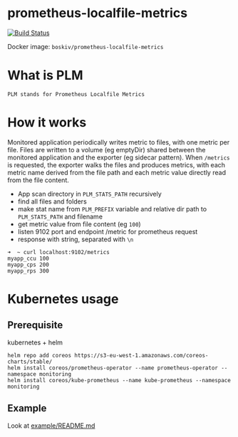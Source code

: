 # prometheus-localfile-metrics
[![Build Status](https://travis-ci.org/boskiv/prometheus-localfile-metrics.svg?branch=master)](https://travis-ci.org/boskiv/prometheus-localfile-metrics)

Docker image: `boskiv/prometheus-localfile-metrics`

# What is PLM

`PLM stands for Prometheus Localfile Metrics`

# How it works

Monitored application periodically writes metric to files, with one metric per file.
Files are written to a volume (eg emptyDir) shared between the monitored application and the exporter (eg sidecar pattern).
When `/metrics` is requested,
the exporter walks the files and produces metrics, with
each metric name derived from the file path and
each metric value directly read from the file content.

- App scan directory in `PLM_STATS_PATH` recursively
- find all files and folders
- make stat name from `PLM_PREFIX` variable and relative dir path to `PLM_STATS_PATH` and filename
- get metric value from file content (eg `100`)
- listen 9102 port and endpoint /metric for prometheus request
- response with string, separated with `\n`
```
➜  ~ curl localhost:9102/metrics
myapp_ccu 100
myapp_cps 200
myapp_rps 300
```

# Kubernetes usage

## Prerequisite
kubernetes + helm

```
helm repo add coreos https://s3-eu-west-1.amazonaws.com/coreos-charts/stable/
helm install coreos/prometheus-operator --name prometheus-operator --namespace monitoring
helm install coreos/kube-prometheus --name kube-prometheus --namespace monitoring
```

## Example

Look at [example/README.md](example/README.md)
